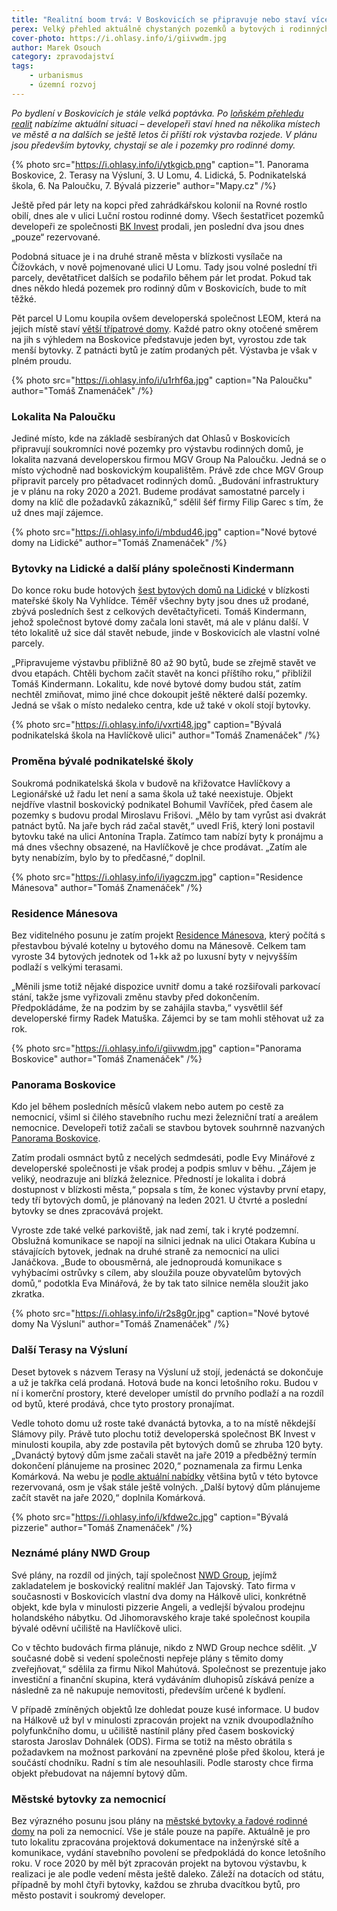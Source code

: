 ```yaml
---
title: "Realitní boom trvá: V Boskovicích se připravuje nebo staví více než 500 bytů"
perex: Velký přehled aktuálně chystaných pozemků a bytových i rodinných domů.
cover-photo: https://i.ohlasy.info/i/giivwdm.jpg
author: Marek Osouch
category: zpravodajství
tags:
    - urbanismus
    - územní rozvoj
---
```


*Po bydlení v Boskovicích je stále velká poptávka. Po [loňském přehledu realit](https://ohlasy.info/clanky/2018/07/reality.html) nabízíme aktuální situaci – developeři staví hned na několika místech ve městě a na dalších se ještě letos či příští rok výstavba rozjede. V plánu jsou především bytovky, chystají se ale i pozemky pro rodinné domy.*

{% photo src="https://i.ohlasy.info/i/ytkgicb.png" caption="1. Panorama Boskovice, 2. Terasy na Výsluní, 3. U Lomu, 4. Lidická, 5. Podnikatelská škola, 6. Na Paloučku, 7. Bývalá pizzerie" author="Mapy.cz" /%}

Ještě před pár lety na kopci před zahrádkářskou kolonií na Rovné rostlo obilí, dnes ale v ulici Luční rostou rodinné domy. Všech šestatřicet pozemků developeři ze společnosti [BK Invest](http://www.bkinvest.cz/) prodali, jen poslední dva jsou dnes „pouze“ rezervované.

Podobná situace je i na druhé straně města v blízkosti vysílače na Čížovkách, v nově pojmenované ulici U Lomu. Tady jsou volné poslední tři parcely, devětatřicet dalších se podařilo během pár let prodat. Pokud tak dnes někdo hledá pozemek pro rodinný dům v Boskovicích, bude to mít těžké.

Pět parcel U Lomu koupila ovšem developerská společnost LEOM, která na jejich místě staví [větší třípatrové domy](https://www.diverse-reality.cz/pod-strelnici-byty). Každé patro okny otočené směrem na jih s výhledem na Boskovice představuje jeden byt, vyrostou zde tak menší bytovky. Z patnácti bytů je zatím prodaných pět. Výstavba je však v plném proudu.

{% photo src="https://i.ohlasy.info/i/u1rhf6a.jpg" caption="Na Paloučku" author="Tomáš Znamenáček" /%}

### Lokalita Na Paloučku

Jediné místo, kde na základě sesbíraných dat Ohlasů v Boskovicích připravují soukromníci nové pozemky pro výstavbu rodinných domů, je lokalita nazvaná developerskou firmou MGV Group Na Paloučku. Jedná se o místo východně nad boskovickým koupalištěm. Právě zde chce MGV Group připravit parcely pro pětadvacet rodinných domů. „Budování infrastruktury je v plánu na roky 2020 a 2021. Budeme prodávat samostatné parcely i domy na klíč dle požadavků zákazníků,“ sdělil šéf firmy Filip Garec s tím, že už dnes mají zájemce.

{% photo src="https://i.ohlasy.info/i/mbdud46.jpg" caption="Nové bytové domy na Lidické" author="Tomáš Znamenáček" /%}

### Bytovky na Lidické a další plány společnosti Kindermann

Do konce roku bude hotových [šest bytových domů na Lidické](http://www.bytylidicka.cz/) v blízkosti mateřské školy Na Vyhlídce. Téměř všechny byty jsou dnes už prodané, zbývá posledních šest z celkových devětačtyřiceti. Tomáš Kindermann, jehož společnost bytové domy začala loni stavět, má ale v plánu další. V této lokalitě už sice dál stavět nebude, jinde v Boskovicích ale vlastní volné parcely.

„Připravujeme výstavbu přibližně 80 až 90 bytů, bude se zřejmě stavět ve dvou etapách. Chtěli bychom začít stavět na konci příštího roku,“ přiblížil Tomáš Kindermann. Lokalitu, kde nové bytové domy budou stát, zatím nechtěl zmiňovat, mimo jiné chce dokoupit ještě některé další pozemky. Jedná se však o místo nedaleko centra, kde už také v okolí stojí bytovky.

{% photo src="https://i.ohlasy.info/i/vxrti48.jpg" caption="Bývalá podnikatelská škola na Havlíčkově ulici" author="Tomáš Znamenáček" /%}

### Proměna bývalé podnikatelské školy

Soukromá podnikatelská škola v budově na křižovatce Havlíčkovy a Legionářské už řadu let není a sama škola už také neexistuje. Objekt nejdříve vlastnil boskovický podnikatel Bohumil Vavříček, před časem ale pozemky s budovu prodal Miroslavu Frišovi. „Mělo by tam vyrůst asi dvakrát patnáct bytů. Na jaře bych rád začal stavět,“ uvedl Friš, který loni postavil bytovku také na ulici Antonína Trapla. Zatímco tam nabízí byty k pronájmu a má dnes všechny obsazené, na Havlíčkově je chce prodávat. „Zatím ale byty nenabízím, bylo by to předčasné,“ doplnil.

{% photo src="https://i.ohlasy.info/i/iyagczm.jpg" caption="Residence Mánesova" author="Tomáš Znamenáček" /%}

### Residence Mánesova

Bez viditelného posunu je zatím projekt [Residence Mánesova](http://residencemanesova.cz/), který počítá s přestavbou bývalé kotelny u bytového domu na Mánesově. Celkem tam vyroste 34 bytových jednotek od 1+kk až po luxusní byty v nejvyšším podlaží s velkými terasami.

„Měnili jsme totiž nějaké dispozice uvnitř domu a také rozšiřovali parkovací stání, takže jsme vyřizovali změnu stavby před dokončením. Předpokládáme, že na podzim by se zahájila stavba,“ vysvětlil šéf developerské firmy Radek Matuška. Zájemci by se tam mohli stěhovat už za rok.

{% photo src="https://i.ohlasy.info/i/giivwdm.jpg" caption="Panorama Boskovice" author="Tomáš Znamenáček" /%}

### Panorama Boskovice

Kdo jel během posledních měsíců vlakem nebo autem po cestě za nemocnicí, všiml si čilého stavebního ruchu mezi železniční tratí a areálem nemocnice. Developeři totiž začali se stavbou bytovek souhrnně nazvaných [Panorama Boskovice](https://www.panoramaboskovice.cz/).

Zatím prodali osmnáct bytů z necelých sedmdesáti, podle Evy Minářové z developerské společnosti je však prodej a podpis smluv v běhu. „Zájem je veliký, neodrazuje ani blízká železnice. Předností je lokalita i dobrá dostupnost v blízkosti města,“ popsala s tím, že konec výstavby první etapy, tedy tří bytových domů, je plánovaný na leden 2021. U čtvrté a poslední bytovky se dnes zpracovává projekt.

Vyroste zde také velké parkoviště, jak nad zemí, tak i kryté podzemní. Obslužná komunikace se napojí na silnici jednak na ulici Otakara Kubína u stávajících bytovek, jednak na druhé straně za nemocnicí na ulici Janáčkova. „Bude to obousměrná, ale jednoproudá komunikace s vyhýbacími ostrůvky s cílem, aby sloužila pouze obyvatelům bytových domů,“ podotkla Eva Minářová, že by tak tato silnice neměla sloužit jako zkratka.

{% photo src="https://i.ohlasy.info/i/r2s8g0r.jpg" caption="Nové bytové domy Na Výsluní" author="Tomáš Znamenáček" /%}

### Další Terasy na Výsluní

Deset bytovek s názvem Terasy na Výsluní už stojí, jedenáctá se dokončuje a už je takřka celá prodaná. Hotová bude na konci letošního roku. Budou v ní i komerční prostory, které developer umístil do prvního podlaží a na rozdíl od bytů, které prodává, chce tyto prostory pronajímat.

Vedle tohoto domu už roste také dvanáctá bytovka, a to na místě někdejší Slámovy pily. Právě tuto plochu totiž developerská společnost BK Invest v minulosti koupila, aby zde postavila pět bytových domů se zhruba 120 byty. „Dvanáctý bytový dům jsme začali stavět na jaře 2019 a předběžný termín dokončení plánujeme na prosinec 2020,“ poznamenala za firmu Lenka Komárková. Na webu je [podle aktuální nabídky](http://www.terasynavysluni.cz/) většina bytů v této bytovce rezervovaná, osm je však stále ještě volných. „Další bytový dům plánujeme začít stavět na jaře 2020,“ doplnila Komárková.

{% photo src="https://i.ohlasy.info/i/kfdwe2c.jpg" caption="Bývalá pizzerie" author="Tomáš Znamenáček" /%}

### Neznámé plány NWD Group

Své plány, na rozdíl od jiných, tají společnost [NWD Group](https://www.nwdgroup.cz/), jejímž zakladatelem je boskovický realitní makléř Jan Tajovský. Tato firma v současnosti v Boskovicích vlastní dva domy na Hálkově ulici, konkrétně objekt, kde byla v minulosti pizzerie Angeli, a vedlejší bývalou prodejnu holandského nábytku. Od Jihomoravského kraje také společnost koupila bývalé oděvní učiliště na Havlíčkově ulici.

Co v těchto budovách firma plánuje, nikdo z NWD Group nechce sdělit. „V současné době si vedení společnosti nepřeje plány s těmito domy zveřejňovat,“ sdělila za firmu Nikol Mahútová. Společnost se prezentuje jako investiční a finanční skupina, která vydáváním dluhopisů získává peníze a následně za ně nakupuje nemovitosti, především určené k bydlení.

V případě zmíněných objektů lze dohledat pouze kusé informace. U budov na Hálkově už byl v minulosti zpracován projekt na vznik dvoupodlažního polyfunkčního domu, u učiliště nastínil plány před časem boskovický starosta Jaroslav Dohnálek (ODS). Firma se totiž na město obrátila s požadavkem na možnost parkování na zpevněné ploše před školou, která je součástí chodníku. Radní s tím ale nesouhlasili. Podle starosty chce firma objekt přebudovat na nájemní bytový dům.

### Městské bytovky za nemocnicí

Bez výrazného posunu jsou plány na [městské bytovky a řadové rodinné domy](https://www.boskovice.cz/urbanisticka%2Dstudie%2Dobytneho%2Dsouboru%2Dza%2Dnemocnici/d-29907) na poli za nemocnicí. Vše je stále pouze na papíře. Aktuálně je pro tuto lokalitu zpracována projektová dokumentace na inženýrské sítě a komunikace, vydání stavebního povolení se předpokládá do konce letošního roku. V roce 2020 by měl být zpracován projekt na bytovou výstavbu, k realizaci je ale podle vedení města ještě daleko. Záleží na dotacích od státu, případně by mohl čtyři bytovky, každou se zhruba dvacítkou bytů, pro město postavit i soukromý developer.
